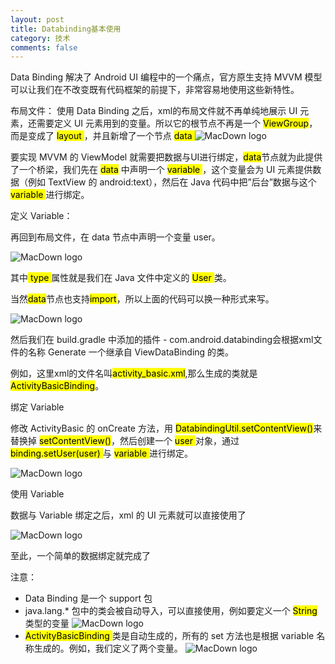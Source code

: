 ```yaml
---
layout: post
title: Databinding基本使用
category: 技术
comments: false
---
```



Data Binding 解决了 Android UI 编程中的一个痛点，官方原生支持 MVVM 模型可以让我们在不改变既有代码框架的前提下，非常容易地使用这些新特性。

布局文件：
使用 Data Binding 之后，xml的布局文件就不再单纯地展示 UI 元素，还需要定义 UI 元素用到的变量。所以它的根节点不再是一个 <mark>ViewGroup</mark>，而是变成了 <mark> layout </mark>，并且新增了一个节点 <mark> data </mark>
![MacDown logo](https://github.com/iWatching/blog/blob/gh-pages/images/2_1.png?raw=true)

要实现 MVVM 的 ViewModel 就需要把数据与UI进行绑定，<mark>data</mark>节点就为此提供了一个桥梁，我们先在 <mark>data</mark> 中声明一个 <mark> variable </mark>，这个变量会为 UI 元素提供数据（例如 TextView 的 android:text），然后在 Java 代码中把”后台”数据与这个 <mark> variable </mark> 进行绑定。

定义 Variable：

再回到布局文件，在 data 节点中声明一个变量 user。

![MacDown logo](https://github.com/iWatching/blog/blob/gh-pages/images/2_2.png?raw=true)

其中<mark> type </mark>属性就是我们在 Java 文件中定义的 <mark> User </mark> 类。

当然<mark>data</mark>节点也支持<mark>import</mark>，所以上面的代码可以换一种形式来写。

![MacDown logo](https://github.com/iWatching/blog/blob/gh-pages/images/2_3.png?raw=true)

然后我们在 build.gradle 中添加的插件 - com.android.databinding会根据xml文件的名称 Generate 一个继承自 ViewDataBinding 的类。

例如，这里xml的文件名叫<mark>activity_basic.xml</mark>,那么生成的类就是<mark>ActivityBasicBinding</mark>。

绑定 Variable

修改 ActivityBasic 的 onCreate 方法，用  <mark>DatabindingUtil.setContentView()</mark>来替换掉 <mark>setContentView()</mark>，然后创建一个 <mark> user </mark> 对象，通过  <mark> binding.setUser(user) </mark>与 <mark> variable </mark>进行绑定。

![MacDown logo](https://github.com/iWatching/blog/blob/gh-pages/images/2_5.png?raw=true)

使用 Variable

数据与 Variable 绑定之后，xml 的 UI 元素就可以直接使用了

![MacDown logo](https://github.com/iWatching/blog/blob/gh-pages/images/2_7.png?raw=true)

至此，一个简单的数据绑定就完成了


注意：

* Data Binding 是一个 support 包
* java.lang.* 包中的类会被自动导入，可以直接使用，例如要定义一个 <mark> String </mark>类型的变量 
![MacDown logo](https://github.com/iWatching/blog/blob/gh-pages/images/2_4.png?raw=true)
* <mark> ActivityBasicBinding </mark> 类是自动生成的，所有的 set 方法也是根据 variable 名称生成的。例如，我们定义了两个变量。
![MacDown logo](https://github.com/iWatching/blog/blob/gh-pages/images/2_6.png?raw=true)







